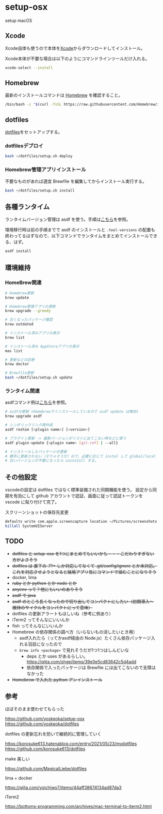 # setup-osx
setup macOS

## Xcode

Xcode自体も使うので本体を[Xcode](https://developer.apple.com/download/more/#)からダウンロードしてインストール。

Xcode本体が不要な場合は以下のようにコマンドラインツールだけ入れる。

```sh
xcode-select --install
```

## Homebrew

最新のインストールコマンドは [Homebrew](https://brew.sh/index_ja) を確認すること。

```sh
/bin/bash -c "$(curl -fsSL https://raw.githubusercontent.com/Homebrew/install/HEAD/install.sh)"
```

## dotfiles

[dotfiles](https://github.com/myako10s/dotfiles)をセットアップする。

### dotfilesデプロイ

```sh
bash ~/dotfiles/setup.sh deploy
```

### Homebrew管理アプリインストール

不要なものがあれば適宜 Brewfile を編集してからインストール実行する。

```sh
bash ~/dotfiles/setup.sh install
```

## 各種ランタイム

ランタイムバージョン管理は asdf を使う。手順は[こちら](asdf.md)を参照。

環境移行時は前の手順までで asdf のインストールと `.tool-versions` の配置も終わってるはずなので、以下コマンドでランタイムをまとめてインストールできる、はず。

```sh
asdf install
```

## 環境維持

### HomeBrew関連

```sh
# Homebrew更新
brew update

# Homebrew管理アプリの更新
brew upgrade --greedy

# 古くなったパッケージ確認
brew outdated

# インストール済みアプリの表示
brew list

# インストール済み AppStoreアプリの表示
mas list

# 更新などの診断
brew doctor

# Brewfile更新
bash ~/dotfiles/setup.sh update
```

### ランタイム関連

asdfコマンド例は[こちら](asdf.md)を参照。

```sh
# asdfの更新 (Homebrewでインストールしているので asdf update は無効)
brew upgrade asdf

# シンボリックリンク再作成
asdf reshim [<plugin name>] [<version>]

# プラグイン更新 -> 最新バージョンがリストに出てこない時などに使う
asdf plugin-update {<plugin name> [git-ref] | --all}

# インストールしたパッケージの更新
# 勝手に更新されない（そりゃそうだ）ので、必要に応じて instal して global/local でセッティングする。
# 古いバージョンが不要になったら uninstall する。

```

## その他設定

vscodeの設定は dotfiles ではなく標準装備された同期機能を使う。
設定から同期を有効にして github アカウントで認証、画面に従って認証トークンを vscode に貼り付けて完了。

スクリーンショットの保存先変更

```sh
defaults write com.apple.screencapture location ~/Pictures/screenshots
killall SystemUIServer
```

## TODO

* ~~dotfiles と setup-osx を1つにまとめてもいいかも・・・こだわりすぎない方がよさそう~~
* ~~dotfiles は 直下の .??* しか対応してなくて .git/config/ignore とか未対応。これを対応させようとなると結局アプリ毎にコマンドで組むことになりそう~~
* docker, lima
* ~~ruby とか python とか node とか~~
* ~~anyenv って？他にもいいのありそう~~
* ~~asdf で java~~
* ~~asdf のところ長くなったので切り出してコンパクトにしたい（初期導入〜維持のサイクルをコンパクトにって意味）~~
* dotfiles の更新アラートもほしいね（参考に例あり）
* iTerm2 ってそんなにいいんか
* fish ってそんなにいいんか
* Homebrew の依存関係の調べ方（いらないもの消したいとき用）
  * asdf入れたら（ってかasdf経由の Node.js）たくさん依存パッケージ入れる羽目になったので
  * `brew info <package>` で見れそうだが1つ1つはしんどいな
    * deps とか uses があるらしい。 https://qiita.com/shge/items/39e0e5cd83642c5d4add
    * 依存関係で入ったパッケージは Brewfile には出てこないので支障はなかった
* ~~Homebrew で入れた python アンインストール~~

## 参考

ほぼそのまま使わせてもらった

https://github.com/yoskeoka/setup-osx
https://github.com/yoskeoka/dotfiles

dotfiles の更新忘れを防いで継続的に管理していく

https://korosuke613.hatenablog.com/entry/2021/05/23/mydotfiles
https://github.com/korosuke613/dotfiles

make 美しい

https://github.com/MagicalLiebe/dotfiles

lima + docker

https://qiita.com/yoichiwo7/items/44aff38674134ad87da3

iTerm2

https://bottoms-programming.com/archives/mac-terminal-to-iterm2.html

